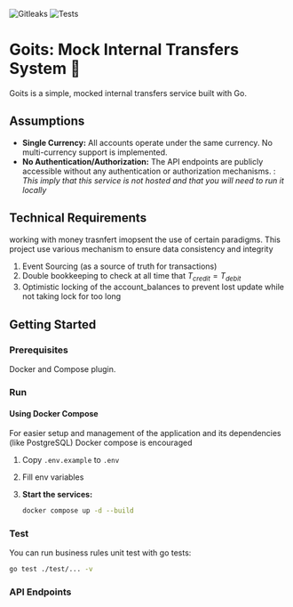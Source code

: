![Gitleaks](https://github.com/dirdr/goits/actions/workflows/gitleaks.yaml/badge.svg)
![Tests](https://github.com/dirdr/goits/actions/workflows/tests.yaml/badge.svg)

# Goits: Mock Internal Transfers System 🏦

Goits is a simple, mocked internal transfers service built with Go.

## Assumptions

- **Single Currency:** All accounts operate under the same currency. No multi-currency support is implemented.
- **No Authentication/Authorization:** The API endpoints are publicly accessible without any authentication or authorization mechanisms. : _This imply that this service is not hosted and that you will need to run it locally_

## Technical Requirements

working with money trasnfert imopsent the use of certain paradigms. This project use various mechanism to ensure data consistency and integrity

1. Event Sourcing (as a source of truth for transactions)
2. Double bookkeeping to check at all time that $T_{credit} = T_{debit}$
3. Optimistic locking of the account_balances to prevent lost update while not taking lock for too long

## Getting Started

### Prerequisites

Docker and Compose plugin.

### Run

#### Using Docker Compose

For easier setup and management of the application and its dependencies (like PostgreSQL) Docker compose is encouraged

1. Copy `.env.example` to `.env`
2. Fill env variables
3. **Start the services:**

   ```sh
   docker compose up -d --build
   ```

### Test

You can run business rules unit test with go tests:

```sh
go test ./test/... -v

```

### API Endpoints
